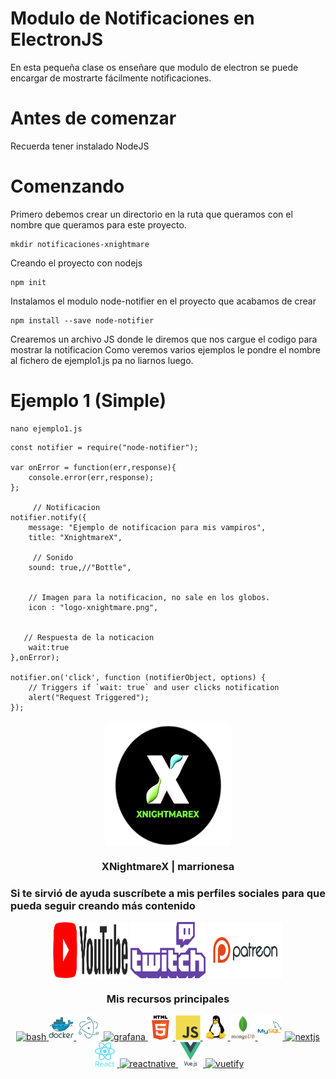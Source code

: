 # Modulo de Notificaciones en ElectronJS
En esta pequeña clase os enseñare que modulo de electron se puede encargar de mostrarte fácilmente notificaciones.
# Antes de comenzar
Recuerda tener instalado NodeJS
# Comenzando
Primero debemos crear un directorio en la ruta que queramos con el nombre que queramos para este proyecto.
``` 
mkdir notificaciones-xnightmare
```
Creando el proyecto con nodejs
``` 
npm init
```
Instalamos el modulo node-notifier en el proyecto que acabamos de crear
``` 
npm install --save node-notifier
```
Crearemos un archivo JS donde le diremos que nos cargue el codigo para mostrar la notificacion
Como veremos varios ejemplos le pondre el nombre al fichero de ejemplo1.js pa no liarnos luego.  

# Ejemplo 1 (Simple)
``` 
nano ejemplo1.js
```

``` 
const notifier = require("node-notifier");

var onError = function(err,response){
    console.error(err,response);
};

     // Notificacion
notifier.notify({
    message: "Ejemplo de notificacion para mis vampiros",
    title: "XnightmareX",
    
     // Sonido
    sound: true,//"Bottle",


    // Imagen para la notificacion, no sale en los globos.
    icon : "logo-xnightmare.png",


   // Respuesta de la noticacion
    wait:true
},onError);

notifier.on('click', function (notifierObject, options) {
    // Triggers if `wait: true` and user clicks notification
    alert("Request Triggered");
});
```

<p align="center">
  <a href="https://patreon.com/marrionesa" target="blank"><img align="center" src="https://github.com/marrionesa/notificaciones-electron/blob/main/logo.png" alt="marrionesa" height="200" width="200" /></a>
<h3 align="center">XNightmareX | marrionesa</h3>
<h3 align="left">Si te sirvió de ayuda suscríbete a mis perfiles sociales para que pueda seguir creando más contenido</h3>
<p align="center">
<a href="https://www.youtube.com/channel/UCFvCUyhMCCl-jC_0nYWwGrA" target="blank"><img align="center" src="https://github.com/marrionesa/notificaciones-electron/blob/main/youtube.svg" alt="marrionesa" height="90" width="120" /></a>
 <a href="https://www.twitch.tv/marrionesa" target="blank"><img align="center" src="https://github.com/marrionesa/notificaciones-electron/blob/main/twitch.svg" alt="marrionesa" height="90" width="120" /></a>
  <a href="https://patreon.com/marrionesa" target="blank"><img align="center" src="https://github.com/marrionesa/notificaciones-electron/blob/main/patreon.svg" alt="marrionesa" height="90" width="120" /></a>
</p>




<h3 align="center">Mis recursos principales</h3>
<p align="center"> <a href="https://www.gnu.org/software/bash/" target="_blank"> <img src="https://www.vectorlogo.zone/logos/gnu_bash/gnu_bash-icon.svg" alt="bash" width="40" height="40"/> </a> <a href="https://www.docker.com/" target="_blank"> <img src="https://raw.githubusercontent.com/devicons/devicon/master/icons/docker/docker-original-wordmark.svg" alt="docker" width="40" height="40"/> </a> <a href="https://www.electronjs.org" target="_blank"> <img src="https://raw.githubusercontent.com/devicons/devicon/master/icons/electron/electron-original.svg" alt="electron" width="40" height="40"/> </a> <a href="https://grafana.com" target="_blank"> <img src="https://www.vectorlogo.zone/logos/grafana/grafana-icon.svg" alt="grafana" width="40" height="40"/> </a> <a href="https://www.w3.org/html/" target="_blank"> <img src="https://raw.githubusercontent.com/devicons/devicon/master/icons/html5/html5-original-wordmark.svg" alt="html5" width="40" height="40"/> </a> <a href="https://developer.mozilla.org/en-US/docs/Web/JavaScript" target="_blank"> <img src="https://raw.githubusercontent.com/devicons/devicon/master/icons/javascript/javascript-original.svg" alt="javascript" width="40" height="40"/> </a> <a href="https://www.linux.org/" target="_blank"> <img src="https://raw.githubusercontent.com/devicons/devicon/master/icons/linux/linux-original.svg" alt="linux" width="40" height="40"/> </a> <a href="https://www.mongodb.com/" target="_blank"> <img src="https://raw.githubusercontent.com/devicons/devicon/master/icons/mongodb/mongodb-original-wordmark.svg" alt="mongodb" width="40" height="40"/> </a> <a href="https://www.mysql.com/" target="_blank"> <img src="https://raw.githubusercontent.com/devicons/devicon/master/icons/mysql/mysql-original-wordmark.svg" alt="mysql" width="40" height="40"/> </a> <a href="https://nextjs.org/" target="_blank"> <img src="https://cdn.worldvectorlogo.com/logos/nextjs-3.svg" alt="nextjs" width="40" height="40"/> </a> <a href="https://reactjs.org/" target="_blank"> <img src="https://raw.githubusercontent.com/devicons/devicon/master/icons/react/react-original-wordmark.svg" alt="react" width="40" height="40"/> </a> <a href="https://reactnative.dev/" target="_blank"> <img src="https://reactnative.dev/img/header_logo.svg" alt="reactnative" width="40" height="40"/> </a> <a href="https://vuejs.org/" target="_blank"> <img src="https://raw.githubusercontent.com/devicons/devicon/master/icons/vuejs/vuejs-original-wordmark.svg" alt="vuejs" width="40" height="40"/> </a> <a href="https://vuetifyjs.com/en/" target="_blank"> <img src="https://bestofjs.org/logos/vuetify.svg" alt="vuetify" width="40" height="40"/> </a> </p>
